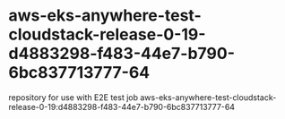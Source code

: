 # aws-eks-anywhere-test-cloudstack-release-0-19-d4883298-f483-44e7-b790-6bc837713777-64
repository for use with E2E test job aws-eks-anywhere-test-cloudstack-release-0-19:d4883298-f483-44e7-b790-6bc837713777-64
